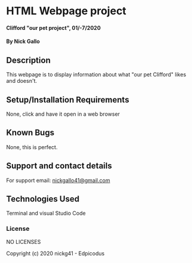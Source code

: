 # HTML Webpage project

#### Clifford "our pet project", 01/-7/2020

#### By Nick Gallo

## Description

This webpage is to display information about what "our pet Clifford" likes and doesn't.

## Setup/Installation Requirements
 
None, click and have it open in a web browser

## Known Bugs

None, this is perfect.

## Support and contact details

For support email: nickgallo41@gmail.com

## Technologies Used

Terminal
and
visual Studio Code

### License

NO LICENSES 

Copyright (c) 2020 nickg41 - Edpicodus
